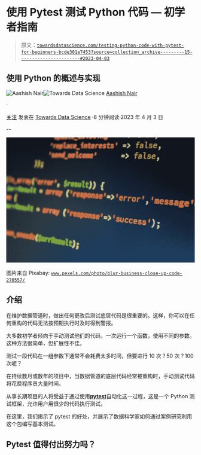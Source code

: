 # 使用 Pytest 测试 Python 代码 — 初学者指南

> 原文：[`towardsdatascience.com/testing-python-code-with-pytest-for-beginners-bcde301e7453?source=collection_archive---------15-----------------------#2023-04-03`](https://towardsdatascience.com/testing-python-code-with-pytest-for-beginners-bcde301e7453?source=collection_archive---------15-----------------------#2023-04-03)

## 使用 Python 的概述与实现

[](https://medium.com/@aashishnair?source=post_page-----bcde301e7453--------------------------------)![Aashish Nair](https://medium.com/@aashishnair?source=post_page-----bcde301e7453--------------------------------)[](https://towardsdatascience.com/?source=post_page-----bcde301e7453--------------------------------)![Towards Data Science](https://towardsdatascience.com/?source=post_page-----bcde301e7453--------------------------------) [Aashish Nair](https://medium.com/@aashishnair?source=post_page-----bcde301e7453--------------------------------)

·

[关注](https://medium.com/m/signin?actionUrl=https%3A%2F%2Fmedium.com%2F_%2Fsubscribe%2Fuser%2F3087ba81e065&operation=register&redirect=https%3A%2F%2Ftowardsdatascience.com%2Ftesting-python-code-with-pytest-for-beginners-bcde301e7453&user=Aashish+Nair&userId=3087ba81e065&source=post_page-3087ba81e065----bcde301e7453---------------------post_header-----------) 发表在 [Towards Data Science](https://towardsdatascience.com/?source=post_page-----bcde301e7453--------------------------------) ·8 分钟阅读·2023 年 4 月 3 日[](https://medium.com/m/signin?actionUrl=https%3A%2F%2Fmedium.com%2F_%2Fvote%2Ftowards-data-science%2Fbcde301e7453&operation=register&redirect=https%3A%2F%2Ftowardsdatascience.com%2Ftesting-python-code-with-pytest-for-beginners-bcde301e7453&user=Aashish+Nair&userId=3087ba81e065&source=-----bcde301e7453---------------------clap_footer-----------)

--

[](https://medium.com/m/signin?actionUrl=https%3A%2F%2Fmedium.com%2F_%2Fbookmark%2Fp%2Fbcde301e7453&operation=register&redirect=https%3A%2F%2Ftowardsdatascience.com%2Ftesting-python-code-with-pytest-for-beginners-bcde301e7453&source=-----bcde301e7453---------------------bookmark_footer-----------)![](img/c8878181dbd849d86d9719658b424a99.png)

图片来自 Pixabay: [`www.pexels.com/photo/blur-business-close-up-code-270557/`](https://www.pexels.com/photo/blur-business-close-up-code-270557/)

## 介绍

在维护数据管道时，做出任何更改后测试底层代码是很重要的。这样，你可以在任何重构的代码无法按预期执行时及时得到警报。

大多数初学者倾向于手动测试他们的代码，一次运行一个函数，使用不同的参数。这种方法很简单，但扩展性不佳。

测试一段代码在一组参数下通常不会耗费太多时间，但要进行 10 次？50 次？100 次呢？

在持续数月或数年的项目中，当数据管道的底层代码经常被重构时，手动测试代码将花费程序员大量时间。

从事长期项目的人将受益于通过使用[**pytest**](https://docs.pytest.org/en/7.2.x/)自动化这一过程，这是一个 Python 测试框架，允许用户用很少的代码执行测试。

在这里，我们揭示了 pytest 的好处，并展示了数据科学家如何通过案例研究利用这个包编写基本测试。

## Pytest 值得付出努力吗？
